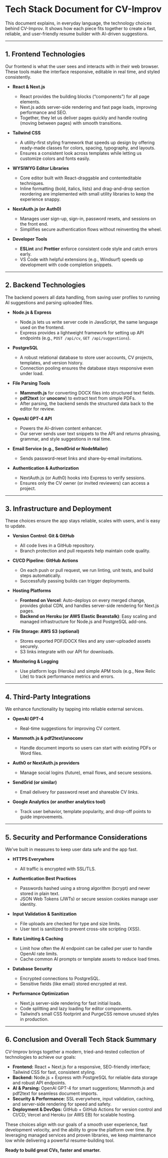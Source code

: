 # Tech Stack Document for CV-Improv

This document explains, in everyday language, the technology choices behind CV-Improv. It shows how each piece fits together to create a fast, reliable, and user-friendly resume builder with AI-driven suggestions.

---

## 1. Frontend Technologies

Our frontend is what the user sees and interacts with in their web browser. These tools make the interface responsive, editable in real time, and styled consistently.

- **React & Next.js**
  - React provides the building blocks (“components”) for all page elements.
  - Next.js adds server-side rendering and fast page loads, improving performance and SEO.
  - Together, they let us deliver pages quickly and handle routing (moving between pages) with smooth transitions.

- **Tailwind CSS**
  - A utility-first styling framework that speeds up design by offering ready-made classes for colors, spacing, typography, and layouts.
  - Ensures a consistent look across templates while letting us customize colors and fonts easily.

- **WYSIWYG Editor Libraries**
  - Core editor built with React-draggable and contenteditable techniques.
  - Inline formatting (bold, italics, lists) and drag-and-drop section reordering are implemented with small utility libraries to keep the experience snappy.

- **NextAuth.js (or Auth0)**
  - Manages user sign-up, sign-in, password resets, and sessions on the front end.
  - Simplifies secure authentication flows without reinventing the wheel.

- **Developer Tools**
  - **ESLint** and **Prettier** enforce consistent code style and catch errors early.
  - VS Code with helpful extensions (e.g., Windsurf) speeds up development with code completion snippets.

---

## 2. Backend Technologies

The backend powers all data handling, from saving user profiles to running AI suggestions and parsing uploaded files.

- **Node.js & Express**
  - Node.js lets us write server code in JavaScript, the same language used on the frontend.
  - Express provides a lightweight framework for setting up API endpoints (e.g., `POST /api/cv`, `GET /api/suggestions`).

- **PostgreSQL**
  - A robust relational database to store user accounts, CV projects, templates, and version history.
  - Connection pooling ensures the database stays responsive even under load.

- **File Parsing Tools**
  - **Mammoth.js** for converting DOCX files into structured text fields.
  - **pdf2text** (or **unoconv**) to extract text from simple PDFs.
  - After parsing, the backend sends the structured data back to the editor for review.

- **OpenAI GPT-4 API**
  - Powers the AI-driven content enhancer.
  - Our server sends user text snippets to the API and returns phrasing, grammar, and style suggestions in real time.

- **Email Service (e.g., SendGrid or NodeMailer)**
  - Sends password-reset links and share-by-email invitations.

- **Authentication & Authorization**
  - NextAuth.js (or Auth0) hooks into Express to verify sessions.
  - Ensures only the CV owner (or invited reviewers) can access a project.

---

## 3. Infrastructure and Deployment

These choices ensure the app stays reliable, scales with users, and is easy to update.

- **Version Control: Git & GitHub**
  - All code lives in a GitHub repository.
  - Branch protection and pull requests help maintain code quality.

- **CI/CD Pipeline: GitHub Actions**
  - On each push or pull request, we run linting, unit tests, and build steps automatically.
  - Successfully passing builds can trigger deployments.

- **Hosting Platforms**
  - **Frontend on Vercel**: Auto-deploys on every merged change, provides global CDN, and handles server-side rendering for Next.js pages.
  - **Backend on Heroku (or AWS Elastic Beanstalk)**: Easy scaling and managed infrastructure for Node.js and PostgreSQL add-ons.

- **File Storage: AWS S3 (optional)**
  - Stores exported PDF/DOCX files and any user-uploaded assets securely.
  - S3 links integrate with our API for downloads.

- **Monitoring & Logging**
  - Use platform logs (Heroku) and simple APM tools (e.g., New Relic Lite) to track performance metrics and errors.

---

## 4. Third-Party Integrations

We enhance functionality by tapping into reliable external services.

- **OpenAI GPT-4**
  - Real-time suggestions for improving CV content.

- **Mammoth.js & pdf2text/unoconv**
  - Handle document imports so users can start with existing PDFs or Word files.

- **Auth0 or NextAuth.js providers**
  - Manage social logins (future), email flows, and secure sessions.

- **SendGrid (or similar)**
  - Email delivery for password reset and shareable CV links.

- **Google Analytics (or another analytics tool)**
  - Track user behavior, template popularity, and drop-off points to guide improvements.

---

## 5. Security and Performance Considerations

We’ve built in measures to keep user data safe and the app fast.

- **HTTPS Everywhere**
  - All traffic is encrypted with SSL/TLS.

- **Authentication Best Practices**
  - Passwords hashed using a strong algorithm (bcrypt) and never stored in plain text.
  - JSON Web Tokens (JWTs) or secure session cookies manage user identity.

- **Input Validation & Sanitization**
  - File uploads are checked for type and size limits.
  - User text is sanitized to prevent cross-site scripting (XSS).

- **Rate Limiting & Caching**
  - Limit how often the AI endpoint can be called per user to handle OpenAI rate limits.
  - Cache common AI prompts or template assets to reduce load times.

- **Database Security**
  - Encrypted connections to PostgreSQL.
  - Sensitive fields (like email) stored encrypted at rest.

- **Performance Optimization**
  - Next.js server-side rendering for fast initial loads.
  - Code splitting and lazy loading for editor components.
  - Tailwind’s small CSS footprint and PurgeCSS remove unused styles in production.

---

## 6. Conclusion and Overall Tech Stack Summary

CV-Improv brings together a modern, tried-and-tested collection of technologies to achieve our goals:

- **Frontend:** React + Next.js for a responsive, SEO-friendly interface; Tailwind CSS for fast, consistent styling.
- **Backend:** Node.js + Express with PostgreSQL for reliable data storage and robust API endpoints.
- **AI & Parsing:** OpenAI GPT-4 for smart suggestions; Mammoth.js and pdf2text for seamless document imports.
- **Security & Performance:** SSL everywhere, input validation, caching, and server-side rendering for speed and safety.
- **Deployment & DevOps:** GitHub + GitHub Actions for version control and CI/CD; Vercel and Heroku (or AWS EB) for scalable hosting.

These choices align with our goals of a smooth user experience, fast development velocity, and the ability to grow the platform over time. By leveraging managed services and proven libraries, we keep maintenance low while delivering a powerful resume-building tool.

**Ready to build great CVs, faster and smarter.**